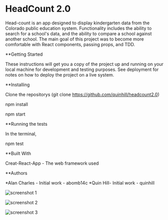 # HeadCount 2.0

Head-count is an app designed to display kindergarten data from the Colorado public education system. Functionality includes the ability to search for a school's data, and the ability to compare a school against another school. The main goal of this project was to become more comfortable with React components, passing props, and TDD. 


**Getting Started

These instructions will get you a copy of the project up and running on your local machine for development and testing purposes. See deployment for notes on how to deploy the project on a live system.

**Installing

Clone the repositorys (git clone https://github.com/quinhill/headcount2.0)

npm install

npm start

**Running the tests

In the terminal,

npm test

**Built With

Creat-React-App - The web framework used

**Authors

*Alan Charles - Initial work - abomb14c *Quin Hill- Initial work - quinhill

![screenshot 1](./src/assets/headcount-screen-shot-1.png)

![screenshot 2](./src/assets/headcount-screen-shot-2.png)

![screenshot 3](./src/assets/headcount-screen-shot-3.png)
